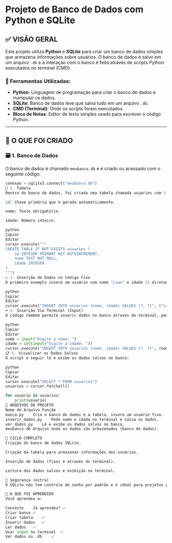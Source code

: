 # Projeto de Banco de Dados com Python e SQLite

## ✅ VISÃO GERAL

Este projeto utiliza **Python** e **SQLite** para criar um banco de dados simples que armazena informações sobre usuários. O banco de dados é salvo em um arquivo `.db` e a interação com o banco é feita através de scripts Python executados no terminal (CMD).

### 📌 Ferramentas Utilizadas:

- **Python**: Linguagem de programação para criar o banco de dados e manipular os dados.
- **SQLite**: Banco de dados leve que salva tudo em um arquivo `.db`.
- **CMD (Terminal)**: Onde os scripts foram executados.
- **Bloco de Notas**: Editor de texto simples usado para escrever o código Python.

---

## 🧱 O QUE FOI CRIADO

### 🗃️ 1. Banco de Dados
O banco de dados é chamado `meubanco.db` e é criado ou acessado com o seguinte código:

```python
conexao = sqlite3.connect("meubanco.db")
🧱 2. Tabela
Dentro do banco de dados, foi criada uma tabela chamada usuarios com 3 colunas:

id: Chave primária que é gerada automaticamente.

nome: Texto obrigatório.

idade: Número inteiro.

python
Copiar
Editar
cursor.execute("""
CREATE TABLE IF NOT EXISTS usuarios (
    id INTEGER PRIMARY KEY AUTOINCREMENT,
    nome TEXT NOT NULL,
    idade INTEGER
)
""")
✍️ 3. Inserção de Dados no Código Fixo
O primeiro exemplo insere um usuário com nome "Luan" e idade 25 diretamente no código:

python
Copiar
Editar
cursor.execute("INSERT INTO usuarios (nome, idade) VALUES (?, ?)", ("Luan", 25))
⌨️ 4. Inserção Via Terminal (Input)
O código também permite inserir dados no banco através do terminal, pedindo o nome e a idade do usuário:

python
Copiar
Editar
nome = input("Digite o nome: ")
idade = int(input("Digite a idade: "))
cursor.execute("INSERT INTO usuarios (nome, idade) VALUES (?, ?)", (nome, idade))
📋 5. Visualizar os Dados Salvos
O script a seguir lê e exibe os dados salvos no banco:

python
Copiar
Editar
cursor.execute("SELECT * FROM usuarios")
usuarios = cursor.fetchall()

for usuario in usuarios:
    print(usuario)
📂 ARQUIVOS DO PROJETO
Nome do Arquivo	Função
banco.py	Cria o banco de dados e a tabela, insere um usuário fixo.
inserir_dados.py	Pede nome e idade no terminal e salva os dados.
ver_dados.py	Lê e exibe os dados salvos no banco.
meubanco.db	Arquivo onde os dados são armazenados (banco de dados).

🔁 CICLO COMPLETO
Criação do banco de dados SQLite.

Criação da tabela para armazenar informações dos usuários.

Inserção de dados (fixos e através do terminal).

Leitura dos dados salvos e exibição no terminal.

🔐 Segurança (extra)
O SQLite não tem controle de senha por padrão e é ideal para projetos pequenos e locais. Não é recomendado para projetos de alta escala ou com muitos acessos simultâneos.

🧠 O QUE FOI APRENDIDO
Você aprendeu a:

Conceito	Já aprendeu? ✅
Criar banco	✅
Criar tabela	✅
Inserir dados	✅
Ler dados	✅
Usar input no terminal	✅
Ver dados no .db	✅

